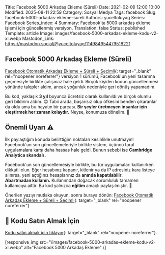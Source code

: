 Title: Facebook 5000 Arkadaş Ekleme (Süreli)
Date: 2021-02-09 12:00 10:00
Modified: 2025-08-11 22:59
Category: Sosyal Medya
Tags: facebook
Slug: facebook-5000-arkadas-ekleme-sureli
Authors: yuceltoluyag
Series: Facebook
Series_index: 4
Summary: Facebook'ta 5000 arkadaş ekleme işlemi için güncellenmiş versiyon.
Translation: false
Status: published
Template: article
Image: images/facebook-5000-arkadas-ekleme-kodu-v2-xl.webp
Mastodon_Link: https://mastodon.social/@yuceltoluyag/114984954479518221

## Facebook 5000 Arkadaş Ekleme (Süreli)

[Facebook Otomatik Arkadaş Ekleme + Süreli + Seçimli](/facebook-otomatik-arkadas-ekleme-sureli-secimli/){: target="_blank" rel="noopener noreferrer"}
versiyon 1 sürümü, Facebook'un yeni tasarıma geçmesiyle birlikte çalışmaz hale geldi. Birçok kişiden kodun güncellenmesi yönünde talepler aldım, ancak yoğunluk nedeniyle geri dönüş yapamadım. 

Bu kod, yaklaşık **3 yıl** boyunca ücretsiz olarak kullanıldı ve birçok olumlu geri bildirim aldım. 😊 Tabii arada, başarısız olup öfkesini benden çıkaranlar da oldu ama bu hayatın bir parçası. **Bir şeyler üretmeyen insanlar için eleştirmek her zaman kolaydır.** Neyse, konumuza dönelim. 🚀

## Önemli Uyarı ⚠️

İlk paylaştığım konuda belirttiğim noktaları kesinlikle unutmayın! Facebook'un son güncellemeleriyle birlikte sistem, üçüncü taraf uygulamalara karşı daha hassas hale geldi. Bunun sebebi ise **Cambridge Analytica skandalı** .

<div class="info-box warning">
Facebook'un son güncellemesiyle birlikte, bu tür uygulamaları kullanırken dikkatli olun. Eğer hesabınız kapanır, kitlenir ya da IP adresiniz kara listeye alınırsa, yeni açtığınız hesaplarınız da <b>anında kapatılabilir</b>. 
</div>

<div class="info-box important">
<b>Abartmadan kullanın.</b> Kullanımdan doğacak sorumluluk tamamen kullanıcıya aittir. Bu kod yalnızca <b>eğitim</b> amaçlı paylaşılmıştır. 📌
</div>

Önerilen yazıyı mutlaka okuyun, sonra buraya dönün: 
[Facebook Otomatik Arkadaş Ekleme + Süreli + Seçimli](/facebook-otomatik-arkadas-ekleme-sureli-secimli){: target="_blank" rel="noopener noreferrer"}

## 📌 Kodu Satın Almak İçin

[Kodu satın almak için tıklayın](https://instagram.com/yuceltoluyag){: target="_blank" rel="noopener noreferrer"}.




<script type="module" src="https://cdn.jsdelivr.net/npm/@justinribeiro/lite-youtube@1/lite-youtube.min.js"></script>

<lite-youtube videoid="poi-oUJbTrc"></lite-youtube>

[responsive_img src="/images/facebook-5000-arkadas-ekleme-kodu-v2-xl.webp" alt="Facebook 5000 Arkadaş Ekleme" /]
